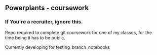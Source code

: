 ## Powerplants - coursework

### If You're a recruiter, ignore this.

Repo required to complete git coursework for one of my classes, for the time being it has to be public.

Currently developing for testing_branch_notebooks